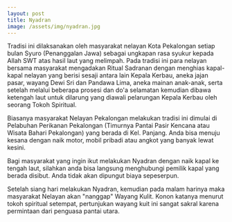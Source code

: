 ```yaml
---
layout: post
title: Nyadran
image: /assets/img/nyadran.jpg
---
```


Tradisi ini dilaksanakan oleh masyarakat nelayan Kota Pekalongan setiap bulan Syuro (Penanggalan Jawa) sebagai ungkapan rasa syukur kepada Allah SWT atas hasil laut yang melimpah. Pada tradisi ini para nelayan bersama masyarakat mengadakan Ritual Sadranan dengan menghias kapal-kapal nelayan yang berisi sesaji antara lain Kepala Kerbau, aneka jajan pasar, wayang Dewi Sri dan Pandawa Lima, aneka mainan anak-anak, serta setelah melalui beberapa prosesi dan do'a selamatan kemudian dibawa ketengah laut untuk dilarung yang diawali pelarungan Kepala Kerbau oleh seorang Tokoh Spiritual.

Biasanya masyarakat Nelayan Pekalongan melakukan tradisi ini dimulai di Pelabuhan Perikanan Pekalongan (Timurnya Pantai Pasir Kencana atau Wisata Bahari Pekalongan) yang berada di Kel. Panjang. Anda bisa menuju kesana dengan naik motor, mobil pribadi atau angkot yang banyak lewat kesini.

Bagi masyarakat yang ingin ikut melakukan Nyadran dengan naik kapal ke tengah laut, silahkan anda bisa langsung menghubungi pemilik kapal yang berada disibut. Anda tidak akan dipungut biaya sepeserpun.

Setelah siang hari melakukan Nyadran, kemudian pada malam harinya maka masyarakat Nelayan akan "nanggap" Wayang Kulit. Konon katanya menurut tokoh spiritual setempat, pertunjukan wayang kuit ini sangat sakral karena permintaan dari penguasa pantai utara.
